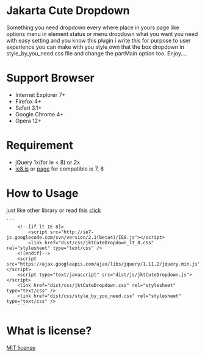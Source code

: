# Jakarta Cute Dropdown
Something you need dropdown every where place in yours page like options menu in element status or menu dropdown what you want you need with easy setting and you know this plugin i write this for purpose to user experience you can make with you style own that the box dropdown in style_by_you_need.css file and change the partMain option too. Enjoy.... 

# Support Browser
* Internet Explorer 7+
* Firefox 4+
* Safari 3.1+
* Google Chrome 4+
* Opera 12+

# Requirement
* jQuery 1x(for ie < 8) or 2x
* [ie8.js](http://ie7-js.googlecode.com/svn/version/2.1(beta4)/IE8.js) or [page](https://code.google.com/p/ie7-js/) for compatible ie 7, 8

# How to Usage  
just like other library or read this [click](http://jawajava.github.io/Jakarta-Cute-Dropdown/)

	```
		<!--[if lt IE 8]>
			<script src="http://ie7-js.googlecode.com/svn/version/2.1(beta4)/IE8.js"></script>
			<link href="dist/css/jktCuteDropdown_lt_8.css" rel="stylesheet" type="text/css" />
		<![endif]-->
		<script src="https://ajax.googleapis.com/ajax/libs/jquery/1.11.2/jquery.min.js"></script>
		<script type="text/javascript" src="dist/js/jktCuteDropdown.js"></script>
		<link href="dist/css/jktCuteDropdown.css" rel="stylesheet" type="text/css" />
		<link href="dist/css/style_by_you_need.css" rel="stylesheet" type="text/css" />
		```

# What is license?
[MIT license](https://github.com/JawaJava/Jakarta-Cute-Dropdown/blob/master/LICENSE)

